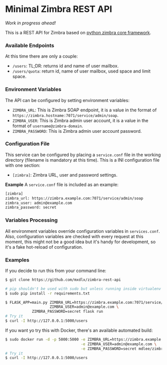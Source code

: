 # Minimal Zimbra REST API
_Work in progress ahead!_

This is a REST API for Zimbra based on [python zimbra core framework](https://github.com/Zimbra-Community/python-zimbra).

### Available Endpoints
At this time there are only a couple:

* `/users`: TL;DR: returns id and name of user mailbox.
* `/users/quota`: return id, name of user mailbox, used space and limit space.

### Environment Variables
The API can be configured by setting environment variables:

* `ZIMBRA_URL`: This is Zimbra SOAP endpoint, it is a value in the format of `https://zimbra.hostname:7071/service/admin/soap`.
* `ZIMBRA_USER`: This is Zimbra admin user account, it is a value in the format of `username@zimbra-domain`.
* `ZIMBRA_PASSWORD`: This is Zimbra admin user account password.

### Configuration File
This service can be configured by placing a `service.conf` file in the working directory (filename is mandatory at this time). This is a INI configuration file with one section:

* `[zimbra]`: Zimbra URL, user and password settings.

**Example**
A `service.conf` file is included as an example:

```bash
[zimbra]
zimbra_url: https://zimbra.example.com:7071/service/admin/soap
zimbra_user: admin@example.com
zimbra_password: secret
```

### Variables Processing
All environment variables override configuration variables in `services.conf`. Also, configuration variables are checked with every request at this moment, this might not be a good idea but it's handy for development, so it's a fake hot-reload of configuration.

### Examples
If you decide to run this from your command line:

```bash
$ git clone https://github.com/mxdlx/zimbra-rest-api

# pip shouldn't be used with sudo but unless running inside virtualenv it's possible you'll need to install dependencies at a system-wide level
$ sudo pip install -r requirements.txt

$ FLASK_APP=main.py ZIMBRA_URL=https://zimbra.example.com:7071/service/admin/soap \
                    ZIMBRA_USER=admin@example.com \
		    ZIMBRA_PASSWORD=secret flask run
# Try it
$ curl -I http://127.0.0.1:5000/users
```

If you want yo try this with Docker, there's an available automated build:

```bash
$ sudo docker run -d -p 5000:5000 -e ZIMBRA_URL=https://zimbra.example.com:7071/service/admin/soap \
                                  -e ZIMBRA_USER=admin@example.com \
                                  -e ZIMBRA_PASSWORD=secret mdlee/zimbra-rest-api
# Try it
$ curl -I http://127.0.0.1:5000/users
```

